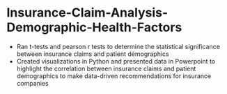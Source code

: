 # Insurance-Claim-Analysis-Demographic-Health-Factors
- Ran t-tests and pearson r tests to determine the statistical significance between insurance claims and patient demographics
- Created visualizations in Python and presented data in Powerpoint to highlight the correlation between insurance claims and patient demographics to make data-driven recommendations for insurance companies
